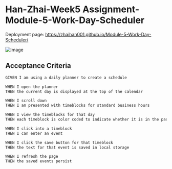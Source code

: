 # Han-Zhai-Week5 Assignment-Module-5-Work-Day-Scheduler

Deployment page:
https://zhaihan001.github.io/Module-5-Work-Day-Scheduler/

![image](https://user-images.githubusercontent.com/106831265/180825032-d6a401fa-6939-42bc-bf6a-9d551de6024a.png)

## Acceptance Criteria

```md
GIVEN I am using a daily planner to create a schedule

WHEN I open the planner
THEN the current day is displayed at the top of the calendar

WHEN I scroll down
THEN I am presented with timeblocks for standard business hours

WHEN I view the timeblocks for that day
THEN each timeblock is color coded to indicate whether it is in the past, present, or future

WHEN I click into a timeblock
THEN I can enter an event

WHEN I click the save button for that timeblock
THEN the text for that event is saved in local storage

WHEN I refresh the page
THEN the saved events persist
```
